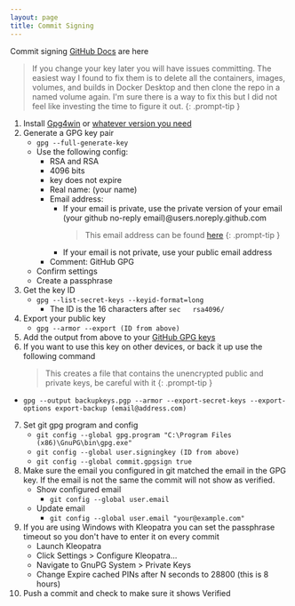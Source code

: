 ```yaml
---
layout: page
title: Commit Signing
---
```


Commit signing [GitHub Docs](https://github.com/microsoft/vscode/wiki/Commit-Signing) are here

> If you change your key later you will have issues committing.  The easiest way I found to fix them is to delete all the containers, images, volumes, and builds in Docker Desktop and then clone the repo in a named volume again.  I'm sure there is a way to fix this but I did not feel like investing the time to figure it out.
{: .prompt-tip }

1. Install [Gpg4win](https://gpg4win.org/) or [whatever version you need](https://gnupg.org/download/)
2. Generate a GPG key pair
   - `gpg --full-generate-key`
   - Use the following config:
     - RSA and RSA
     - 4096 bits
     - key does not expire
     - Real name: (your name)
     - Email address: 
       - If your email is private, use the private version of your email (your github no-reply email)@users.noreply.github.com
         > This email address can be found [here](https://github.com/settings/emails)
         {: .prompt-tip }
       - If your email is not private, use your public email address
     - Comment: GitHub GPG
   - Confirm settings
   - Create a passphrase
3. Get the key ID
   - `gpg --list-secret-keys --keyid-format=long`
     - The ID is the 16 characters after `sec   rsa4096/` 
4. Export your public key
   - `gpg --armor --export (ID from above)`
5. Add the output from above to your [GitHub GPG keys](https://github.com/settings/gpg/new)
6. If you want to use this key on other devices, or back it up use the following command
    >This creates a file that contains the unencrypted public and private keys, be careful with it
    {: .prompt-tip }
  - `gpg --output backupkeys.pgp --armor --export-secret-keys --export-options export-backup (email@address.com)`
7. Set git gpg program and config
   - `git config --global gpg.program "C:\Program Files (x86)\GnuPG\bin\gpg.exe"`
   - `git config --global user.signingkey (ID from above)`
   - `git config --global commit.gpgsign true`
8. Make sure the email you configured in git matched the email in the GPG key.  If the email is not the same the commit will not show as verified.
   - Show configured email
     - `git config --global user.email`
   - Update email
     - `git config --global user.email "your@example.com"`
9. If you are using Windows with Kleopatra you can set the passphrase timeout so you don't have to enter it on every commit
   - Launch Kleopatra
   - Click Settings > Configure Kleopatra...
   - Navigate to GnuPG System > Private Keys
   - Change Expire cached PINs after N seconds to 28800 (this is 8 hours)
10. Push a commit and check to make sure it shows Verified
